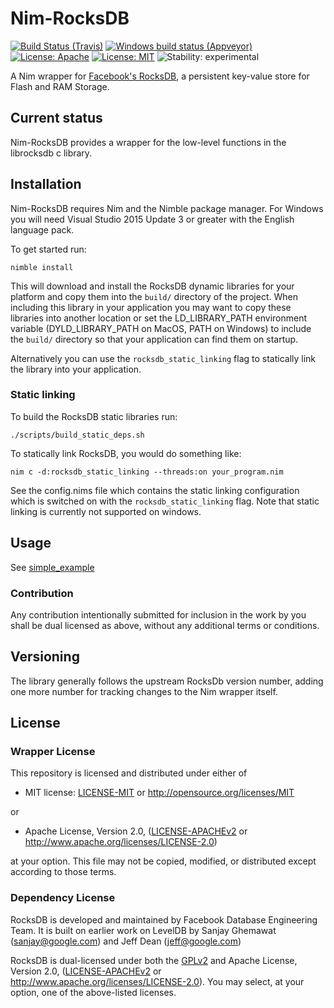 # Nim-RocksDB

[![Build Status (Travis)](https://img.shields.io/travis/status-im/nim-rocksdb/master.svg?label=Linux%20/%20macOS "Linux/macOS build status (Travis)")](https://travis-ci.org/status-im/nim-rocksdb)
[![Windows build status (Appveyor)](https://img.shields.io/appveyor/ci/nimbus/nim-rocksdb/master.svg?label=Windows "Windows build status (Appveyor)")](https://ci.appveyor.com/project/nimbus/nim-rocksdb)
[![License: Apache](https://img.shields.io/badge/License-Apache%202.0-blue.svg)](https://opensource.org/licenses/Apache-2.0)
[![License: MIT](https://img.shields.io/badge/License-MIT-blue.svg)](https://opensource.org/licenses/MIT)
![Stability: experimental](https://img.shields.io/badge/stability-experimental-orange.svg)

A Nim wrapper for [Facebook's RocksDB](https://github.com/facebook/rocksdb), a persistent key-value store for Flash and RAM Storage.

## Current status

Nim-RocksDB provides a wrapper for the low-level functions in the librocksdb c library.

## Installation

Nim-RocksDB requires Nim and the Nimble package manager. For Windows you will need Visual Studio 2015 Update 3 or greater with the English language pack.

To get started run:
```
nimble install
```

This will download and install the RocksDB dynamic libraries for your platform and copy them into the `build/` directory of the project. When including this library in your application you may want to copy these libraries into another location or set the LD_LIBRARY_PATH environment variable (DYLD_LIBRARY_PATH on MacOS, PATH on Windows) to include the `build/` directory so that your application can find them on startup.

Alternatively you can use the `rocksdb_static_linking` flag to statically link the library into your application.

### Static linking

To build the RocksDB static libraries run:
```
./scripts/build_static_deps.sh
```

To statically link RocksDB, you would do something like:

```
nim c -d:rocksdb_static_linking --threads:on your_program.nim
```

See the config.nims file which contains the static linking configuration which is switched on with the `rocksdb_static_linking` flag. Note that static linking is currently not supported on windows.

## Usage

See [simple_example](examples/simple_example.nim)

### Contribution

Any contribution intentionally submitted for inclusion in the work by you shall be dual licensed as above, without any
additional terms or conditions.

## Versioning

The library generally follows the upstream RocksDb version number, adding one more number for tracking changes to the Nim wrapper itself.

## License

### Wrapper License

This repository is licensed and distributed under either of

* MIT license: [LICENSE-MIT](LICENSE-MIT) or http://opensource.org/licenses/MIT

or

* Apache License, Version 2.0, ([LICENSE-APACHEv2](LICENSE-APACHEv2) or http://www.apache.org/licenses/LICENSE-2.0)

at your option. This file may not be copied, modified, or distributed except according to those terms.

### Dependency License

RocksDB is developed and maintained by Facebook Database Engineering Team.
It is built on earlier work on LevelDB by Sanjay Ghemawat (sanjay@google.com)
and Jeff Dean (jeff@google.com)

RocksDB is dual-licensed under both the [GPLv2](https://github.com/facebook/rocksdb/blob/master/COPYING) and Apache License, Version 2.0, ([LICENSE-APACHEv2](LICENSE-APACHEv2) or http://www.apache.org/licenses/LICENSE-2.0).  You may select, at your option, one of the above-listed licenses.
